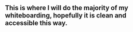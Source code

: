 ## This is where I will do the majority of my whiteboarding, hopefully it is clean and accessible this way.
